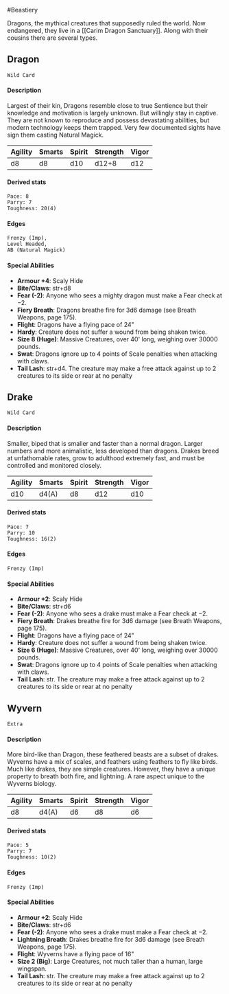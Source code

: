 #Beastiery 

Dragons, the mythical creatures that supposedly ruled the world. Now endangered, they live in a [[Carim Dragon Sanctuary]]. Along with their cousins there are several types.

## Dragon
	Wild Card

#### Description
Largest of their kin, Dragons resemble close to true Sentience but their knowledge and motivation is largely unknown. But willingly stay in captive. They are not known to reproduce and possess devastating abilities, but modern technology keeps them trapped. Very few documented sights have sign them casting Natural Magick.

| Agility | Smarts | Spirit | Strength | Vigor |
| ------- | ------ | ------ | -------- | ----- |
| d8      | d8     | d10    | d12+8    | d12   |

#### Derived stats
	Pace: 8
	Parry: 7
	Toughness: 20(4)

#### Edges
	Frenzy (Imp),
	Level Headed,
	AB (Natural Magick)

#### Special Abilities
- **Armour +4**: Scaly  Hide
- **Bite/Claws**: str+d8
- **Fear (-2)**: Anyone who sees a mighty dragon must make a Fear check at −2.
- **Fiery Breath**: Dragons breathe fire for 3d6 damage (see Breath Weapons, page 175).
- **Flight**: Dragons have a flying pace of 24"
- **Hardy**: Creature does not suffer a wound from being shaken twice.
- **Size 8 (Huge)**: Massive Creatures, over 40' long, weighing over 30000 pounds.
- **Swat**: Dragons ignore up to 4 points of Scale penalties when attacking with claws.
- **Tail Lash**: str+d4. The creature may make a free attack against up to 2 creatures to its side or rear at no penalty

## Drake
	Wild Card

#### Description
Smaller, biped that is smaller and faster than a normal dragon. Larger numbers and more animalistic, less developed than dragons. Drakes breed at unfathomable rates, grow to adulthood extremely fast, and must be controlled and monitored closely.

| Agility | Smarts | Spirit | Strength | Vigor |
| ------- | ------ | ------ | -------- | ----- |
| d10      | d4(A)     | d8    | d12    | d10   |

#### Derived stats
	Pace: 7
	Parry: 10
	Toughness: 16(2)

#### Edges
	Frenzy (Imp)

#### Special Abilities
- **Armour +2**: Scaly  Hide
- **Bite/Claws**: str+d6
- **Fear (-2)**: Anyone who sees a drake must make a Fear check at −2.
- **Fiery Breath**: Drakes breathe fire for 3d6 damage (see Breath Weapons, page 175).
- **Flight**: Dragons have a flying pace of 24"
- **Hardy**: Creature does not suffer a wound from being shaken twice.
- **Size 6 (Huge)**: Massive Creatures, over 40' long, weighing over 30000 pounds.
- **Swat**: Dragons ignore up to 4 points of Scale penalties when attacking with claws.
- **Tail Lash**: str. The creature may make a free attack against up to 2 creatures to its side or rear at no penalty

## Wyvern
	Extra

#### Description
More bird-like than Dragon, these feathered beasts are a subset of drakes. Wyverns have a mix of scales, and feathers using feathers to fly like birds. Much like drakes, they are simple creatures. However, they have a unique property to breath both fire, and lightning. A rare aspect unique to the Wyverns biology.

| Agility | Smarts | Spirit | Strength | Vigor |
| ------- | ------ | ------ | -------- | ----- |
| d8      | d4(A)     | d6    | d8    | d6   |

#### Derived stats
	Pace: 5
	Parry: 7
	Toughness: 10(2)

#### Edges
	Frenzy (Imp)

#### Special Abilities
- **Armour +2**: Scaly  Hide
- **Bite/Claws**: str+d6
- **Fear (-2)**: Anyone who sees a drake must make a Fear check at −2.
- **Lightning Breath**: Drakes breathe fire for 3d6 damage (see Breath Weapons, page 175).
- **Flight**: Wyverns have a flying pace of 16"
- **Size 2 (Big)**: Large Creatures, not much taller than a human, large wingspan.
- **Tail Lash**: str. The creature may make a free attack against up to 2 creatures to its side or rear at no penalty



